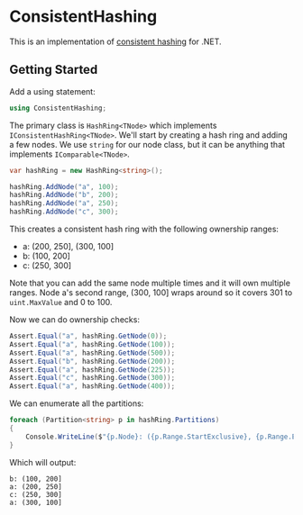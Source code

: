 # ConsistentHashing

This is an implementation of [consistent hashing](https://en.wikipedia.org/wiki/Consistent_hashing) for .NET.

## Getting Started

Add a using statement:

```csharp
using ConsistentHashing;
```

The primary class is `HashRing<TNode>` which implements `IConsistentHashRing<TNode>`.
We'll start by creating a hash ring and adding a few nodes. We use `string` for our
node class, but it can be anything that implements `IComparable<TNode>`.

```csharp
var hashRing = new HashRing<string>();

hashRing.AddNode("a", 100);
hashRing.AddNode("b", 200);
hashRing.AddNode("a", 250);
hashRing.AddNode("c", 300);
```

This creates a consistent hash ring with the following ownership ranges:

* a: (200, 250], (300, 100]
* b: (100, 200]
* c: (250, 300]

Note that you can add the same node multiple times and it will own multiple ranges.
Node a's second range, (300, 100] wraps around so it covers 301 to `uint.MaxValue` and
0 to 100.

Now we can do ownership checks:

```csharp
Assert.Equal("a", hashRing.GetNode(0));
Assert.Equal("a", hashRing.GetNode(100));
Assert.Equal("a", hashRing.GetNode(500));
Assert.Equal("b", hashRing.GetNode(200));
Assert.Equal("a", hashRing.GetNode(225));
Assert.Equal("c", hashRing.GetNode(300));
Assert.Equal("a", hashRing.GetNode(400));
```

We can enumerate all the partitions:

```csharp
foreach (Partition<string> p in hashRing.Partitions)
{
    Console.WriteLine($"{p.Node}: ({p.Range.StartExclusive}, {p.Range.EndInclusive}]");
}
```

Which will output:

```
b: (100, 200]
a: (200, 250]
c: (250, 300]
a: (300, 100]
```